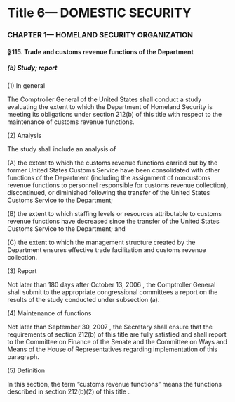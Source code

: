 
# Title 6— DOMESTIC SECURITY
### CHAPTER 1— HOMELAND SECURITY ORGANIZATION
#### § 115. Trade and customs revenue functions of the Department
##### (b) Study; report

(1) In general

The Comptroller General of the United States shall conduct a study evaluating the extent to which the Department of Homeland Security is meeting its obligations under section 212(b) of this title with respect to the maintenance of customs revenue functions.

(2) Analysis

The study shall include an analysis of

(A) the extent to which the customs revenue functions carried out by the former United States Customs Service have been consolidated with other functions of the Department (including the assignment of noncustoms revenue functions to personnel responsible for customs revenue collection), discontinued, or diminished following the transfer of the United States Customs Service to the Department;

(B) the extent to which staffing levels or resources attributable to customs revenue functions have decreased since the transfer of the United States Customs Service to the Department; and

(C) the extent to which the management structure created by the Department ensures effective trade facilitation and customs revenue collection.

(3) Report

Not later than 180 days after October 13, 2006 , the Comptroller General shall submit to the appropriate congressional committees a report on the results of the study conducted under subsection (a).

(4) Maintenance of functions

Not later than September 30, 2007 , the Secretary shall ensure that the requirements of section 212(b) of this title are fully satisfied and shall report to the Committee on Finance of the Senate and the Committee on Ways and Means of the House of Representatives regarding implementation of this paragraph.

(5) Definition

In this section, the term “customs revenue functions” means the functions described in section 212(b)(2) of this title .
